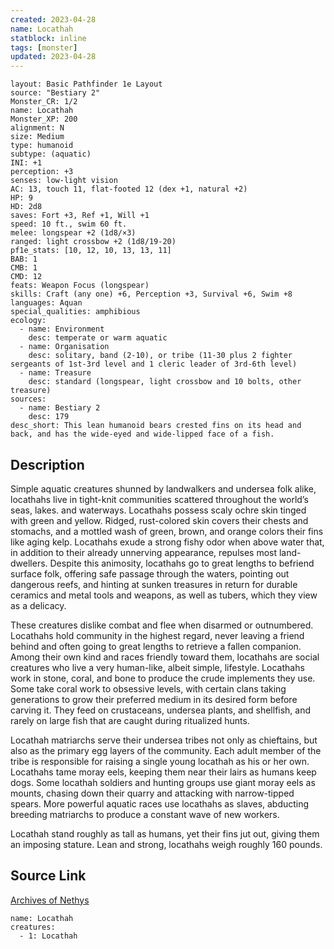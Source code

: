 ```yaml
---
created: 2023-04-28
name: Locathah
statblock: inline
tags: [monster]
updated: 2023-04-28
---
```

```statblock
layout: Basic Pathfinder 1e Layout
source: "Bestiary 2"
Monster_CR: 1/2
name: Locathah
Monster_XP: 200
alignment: N
size: Medium
type: humanoid
subtype: (aquatic)
INI: +1
perception: +3
senses: low-light vision
AC: 13, touch 11, flat-footed 12 (dex +1, natural +2)
HP: 9
HD: 2d8
saves: Fort +3, Ref +1, Will +1
speed: 10 ft., swim 60 ft.
melee: longspear +2 (1d8/×3)
ranged: light crossbow +2 (1d8/19-20)
pf1e_stats: [10, 12, 10, 13, 13, 11]
BAB: 1
CMB: 1
CMD: 12
feats: Weapon Focus (longspear)
skills: Craft (any one) +6, Perception +3, Survival +6, Swim +8
languages: Aquan
special_qualities: amphibious
ecology:
  - name: Environment
    desc: temperate or warm aquatic
  - name: Organisation
    desc: solitary, band (2-10), or tribe (11-30 plus 2 fighter sergeants of 1st-3rd level and 1 cleric leader of 3rd-6th level)
  - name: Treasure
    desc: standard (longspear, light crossbow and 10 bolts, other treasure)
sources:
  - name: Bestiary 2
    desc: 179
desc_short: This lean humanoid bears crested fins on its head and back, and has the wide-eyed and wide-lipped face of a fish.
```
## Description
Simple aquatic creatures shunned by landwalkers and undersea folk alike, locathahs live in tight-knit communities scattered throughout the world’s seas, lakes. and waterways. Locathahs possess scaly ochre skin tinged with green and yellow. Ridged, rust-colored skin covers their chests and stomachs, and a mottled wash of green, brown, and orange colors their fins like aging kelp. Locathahs exude a strong fishy odor when above water that, in addition to their already unnerving appearance, repulses most land-dwellers. Despite this animosity, locathahs go to great lengths to befriend surface folk, offering safe passage through the waters, pointing out dangerous reefs, and hinting at sunken treasures in return for durable ceramics and metal tools and weapons, as well as tubers, which they view as a delicacy.

These creatures dislike combat and flee when disarmed or outnumbered. Locathahs hold community in the highest regard, never leaving a friend behind and often going to great lengths to retrieve a fallen companion. Among their own kind and races friendly toward them, locathahs are social creatures who live a very human-like, albeit simple, lifestyle. Locathahs work in stone, coral, and bone to produce the crude implements they use. Some take coral work to obsessive levels, with certain clans taking generations to grow their preferred medium in its desired form before carving it. They feed on crustaceans, undersea plants, and shellfish, and rarely on large fish that are caught during ritualized hunts.

Locathah matriarchs serve their undersea tribes not only as chieftains, but also as the primary egg layers of the community. Each adult member of the tribe is responsible for raising a single young locathah as his or her own. Locathahs tame moray eels, keeping them near their lairs as humans keep dogs. Some locathah soldiers and hunting groups use giant moray eels as mounts, chasing down their quarry and attacking with narrow-tipped spears. More powerful aquatic races use locathahs as slaves, abducting breeding matriarchs to produce a constant wave of new workers.

Locathah stand roughly as tall as humans, yet their fins jut out, giving them an imposing stature. Lean and strong, locathahs weigh roughly 160 pounds.
## Source Link
[Archives of Nethys](https://aonprd.com/MonsterDisplay.aspx?ItemName=Locathah)
```encounter-table
name: Locathah
creatures:
  - 1: Locathah
```
